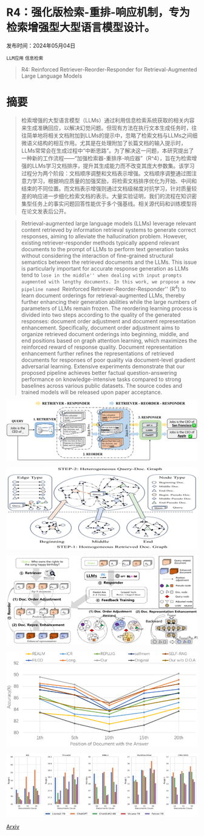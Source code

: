 # R4：强化版检索-重排-响应机制，专为检索增强型大型语言模型设计。

发布时间：2024年05月04日

`LLM应用` `信息检索`

> R4: Reinforced Retriever-Reorder-Responder for Retrieval-Augmented Large Language Models

# 摘要

> 检索增强的大型语言模型（LLMs）通过利用信息检索系统获取的相关内容来生成准确回应，以解决幻觉问题。但现有方法在执行文本生成任务时，往往简单地将相关文档附加到LLMs的提示中，忽略了检索文档与LLMs之间细微语义结构的相互作用。尤其是在处理附加了长篇文档的输入提示时，LLMs常常会在生成过程中“中断思路”。为了解决这一问题，本研究提出了一种新的工作流程——“加强检索器-重排序-响应器”（R^4），旨在为检索增强的LLMs学习文档排序，提升其生成能力而不改变其庞大参数集。该学习过程分为两个阶段：文档顺序调整和文档表示增强。文档顺序调整通过图注意力学习，根据响应质量的加强奖励，将检索文档排序优化为开始、中间和结束的不同位置。而文档表示增强则通过文档级梯度对抗学习，针对质量较差的响应进一步细化检索文档的表示。大量实验证明，我们的流程在知识密集型任务上的事实问题回答性能优于多个强基线。相关源代码和训练模型将在论文发表后公开。

> Retrieval-augmented large language models (LLMs) leverage relevant content retrieved by information retrieval systems to generate correct responses, aiming to alleviate the hallucination problem. However, existing retriever-responder methods typically append relevant documents to the prompt of LLMs to perform text generation tasks without considering the interaction of fine-grained structural semantics between the retrieved documents and the LLMs. This issue is particularly important for accurate response generation as LLMs tend to ``lose in the middle'' when dealing with input prompts augmented with lengthy documents. In this work, we propose a new pipeline named ``Reinforced Retriever-Reorder-Responder'' (R$^4$) to learn document orderings for retrieval-augmented LLMs, thereby further enhancing their generation abilities while the large numbers of parameters of LLMs remain frozen. The reordering learning process is divided into two steps according to the quality of the generated responses: document order adjustment and document representation enhancement. Specifically, document order adjustment aims to organize retrieved document orderings into beginning, middle, and end positions based on graph attention learning, which maximizes the reinforced reward of response quality. Document representation enhancement further refines the representations of retrieved documents for responses of poor quality via document-level gradient adversarial learning. Extensive experiments demonstrate that our proposed pipeline achieves better factual question-answering performance on knowledge-intensive tasks compared to strong baselines across various public datasets. The source codes and trained models will be released upon paper acceptance.

![R4：强化版检索-重排-响应机制，专为检索增强型大型语言模型设计。](../../../paper_images/2405.02659/x1.png)

![R4：强化版检索-重排-响应机制，专为检索增强型大型语言模型设计。](../../../paper_images/2405.02659/x2.png)

![R4：强化版检索-重排-响应机制，专为检索增强型大型语言模型设计。](../../../paper_images/2405.02659/x3.png)

![R4：强化版检索-重排-响应机制，专为检索增强型大型语言模型设计。](../../../paper_images/2405.02659/x4.png)

![R4：强化版检索-重排-响应机制，专为检索增强型大型语言模型设计。](../../../paper_images/2405.02659/x5.png)

[Arxiv](https://arxiv.org/abs/2405.02659)